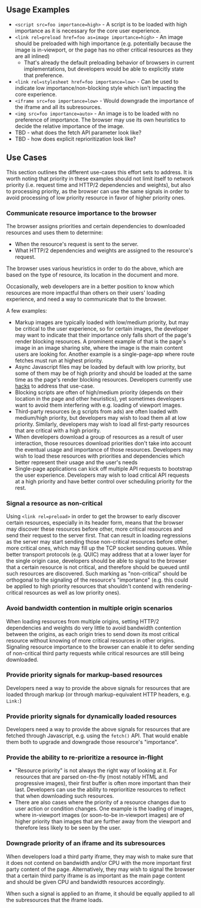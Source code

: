 ## Usage Examples

* `<script src=foo importance=high>` - A script is to be loaded with high importance as it is necessary for the core user experience.
* `<link rel=preload href=foo as=image importance=high>` - An image should be preloaded with high importance (e.g. potentially because the image is in-viewport, or the page has no other critical resources as they are all inlined)
    * That's already the default preloading behavior of browsers in current
      implementations, but developers would be able to explicitly state that
      preference.
* `<link rel=stylesheet href=foo importance=low>` - Can be used to indicate
  low importance/non-blocking style which isn't impacting the core experience. 
* `<iframe src=foo importance=low>` - Would downgrade the importance of the iframe and all its subresources.
* `<img src=foo importance=auto>` - An image is to be loaded with no preference of importance. The browser may use its own heuristics to decide the relative importance of the image.
* TBD - what does the fetch API parameter look like?
* TBD - how does explicit reprioritization look like?


## Use Cases

This section outlines the different use-cases this effort sets to
address. It is worth noting that priority in these examples should not
limit itself to network priority (i.e. request time and HTTP/2
dependencies and weights), but also to processing priority, as the
browser can use the same signals in order to avoid processing of low
priority resource in favor of higher priority ones.

### Communicate resource importance to the browser
The browser assigns priorities and certain dependencies to downloaded
resources and uses them to determine:
* When the resource's request is sent to the server.
* What HTTP/2 dependencies and weights are assigned to the resource's
  request.

The browser uses various heuristics in order to do the above, which are
based on the type of resource, its location in the document and more.

Occasionally, web developers are in a better position to know which
resources are more impactful than others on their users' loading experience,
and need a way to communicate that to the browser.

A few examples:
* Markup images are typically loaded with low/medium priority, but may
  be critical to the user experience, so for certain images, the
developer may want to indicate that their importance only falls short of
the page's render blocking resources. A prominent example of that is
the page's image in an image sharing site, where the image is the
main content users are looking for. Another example is a single-page-app
where route fetches must run at highest priority.
* Async Javascript files may be loaded by default with low priority, but
  some of them may be of high priority and should be loaded at the same
time as the page's render blocking resources. Developers currently use
[hacks](https://twitter.com/cramforce/status/900445266750263296) to
address that use-case.
* Blocking scripts are often of high/medium priority (depends on their
  location in the page and other heuristics), yet sometimes developers
want to avoid them interfering with e.g. loading of viewport images.
* Third-party resources (e.g scripts from ads) are often loaded with 
medium/high priority, but developers may wish to load them all at low 
priority. Similarly, developers may wish to load all first-party 
resources that are critical with a high priority.
* When developers download a group of resources as a result of user interaction, those 
resources download priorities don't take into account the eventual usage and importance 
of those resources. Developers may wish to load these resources with priorities and 
dependencies which better represent their usage and the user's needs
* Single-page applications can kick off multiple API requests to
bootstrap the user experience. Developers may wish to load critical 
API requests at a high priority and have better control over scheduling
priority for the rest.

### Signal a resource as non-critical
Using `<link rel=preload>` in order to get the browser to early
discover certain resources, especially in its header form,  means that the
browser may discover these resources before other, more critical resources and
send their request to the server first. That can result in loading regressions
as the server may start sending those non-critical resources before other, more
critical ones, which may fill up the TCP socket sending queues.
While better transport protocols (e.g. QUIC) may address that at a lower layer
for the single origin case, developers should be able to signal to the browser
that a certain resource is not critical, and therefore should be queued until
such resources are discovered.
Such marking as "non-critical" should be orthogonal to the signaling of
the resource's "importance" (e.g. this could be applied to high priority
resources that shouldn't contend with rendering-critical resources as
well as low priority ones).

### Avoid bandwidth contention in multiple origin scenarios
When loading resources from multiple origins, setting HTTP/2
dependencies and weights do very little to avoid bandwidth contention
between the origins, as each origin tries to send down its most critical
resource without knowing of more critical resources in other origins.
Signaling resource importance to the browser can enable it to defer
sending of non-critical third party requests while critical resources
are still being downloaded.

### Provide priority signals for markup-based resources
Developers need a way to provide the above signals for resources that
are loaded through markup (or through markup-equivalent HTTP headers,
e.g. `Link:`)

### Provide priority signals for dynamically loaded resources
Developers need a way to provide the above signals for resources that
are fetched through Javascript, e.g. using the `fetch()` API.
That would enable them both to upgrade and downgrade those resource's
"importance".

### Provide the ability to re-prioritize a resource in-flight
* "Resource priority" is not always the right way of looking at it. For
resources that are parsed on-the-fly (most notably HTML and progressive images),
their first buffer is often more important than their last. Developers
can use the ability to reprioritize resources to reflect that when
downloading such resources.
* There are also cases where the priority of a resource changes due to
  user action or condition changes. One example is the loading of
images, where in-viewport images (or soon-to-be in-viewport images) are
of higher priority than images that are further away from the viewport
and therefore less likely to be seen by the user.

### Downgrade priority of an iframe and its subresources
When developers load a third party iframe, they may wish to make sure
that it does not contend on bandwidth and/or CPU with the more important
first party content of the page. Alternatively, they may wish to
signal the browser that a certain third party iframe is as important as
the main page content and should be given CPU and bandwidth resources
accordingly.

When such a signal is applied to an iframe, it should be equally applied
to all the subresources that the iframe loads.
